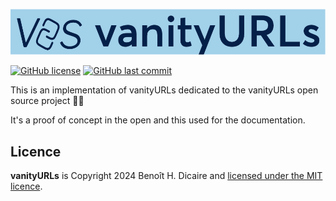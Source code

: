 ![logo](logo.png)

[![GitHub license](https://img.shields.io/github/license/vanityURLs/v8s.link)](https://github.com/vanityURLs/v8s.link/blob/main/LICENSE)
[![GitHub last commit](https://img.shields.io/github/last-commit/vanityURLs/v8s.link)](https://github.com/vanityURLs/v8s.link)

This is an implementation of vanityURLs dedicated to the vanityURLs open source project :man_shrugging:

It's a proof of concept in the open and this used for the documentation.

## Licence
**vanityURLs** is Copyright 2024 Benoît H. Dicaire and [licensed under the MIT licence](https://github.com/bhdicaire/vanityURLs/blob/master/LICENCE).
